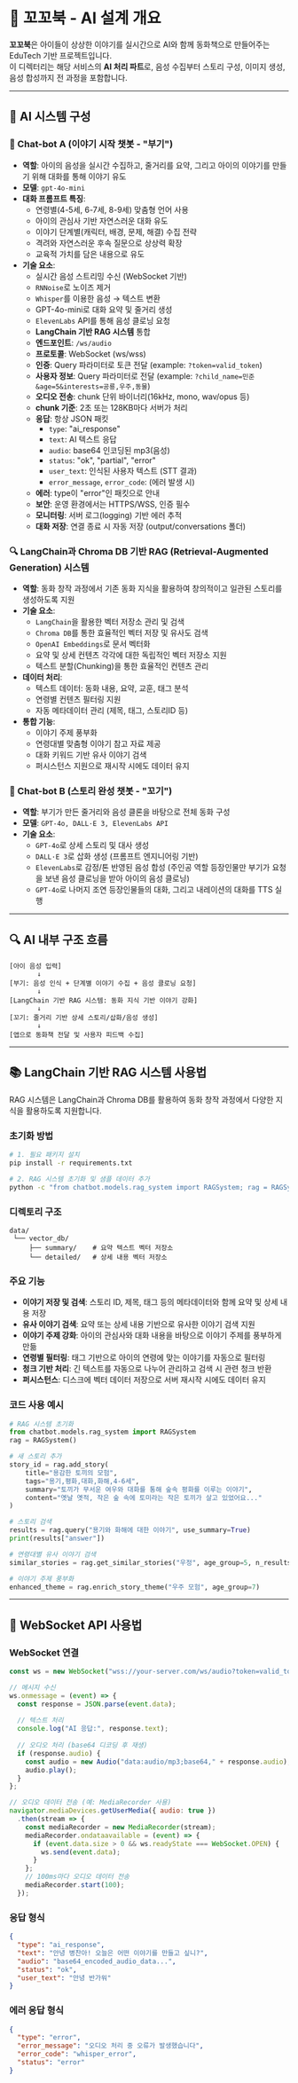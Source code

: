 # 🧠 꼬꼬북 - AI 설계 개요

**꼬꼬북**은 아이들이 상상한 이야기를 실시간으로 AI와 함께 동화책으로 만들어주는 EduTech 기반 프로젝트입니다.  
이 디렉터리는 해당 서비스의 **AI 처리 파트**로, 음성 수집부터 스토리 구성, 이미지 생성, 음성 합성까지 전 과정을 포함합니다.

---

## 🧩 AI 시스템 구성

### 🤖 Chat-bot A (이야기 시작 챗봇 - "부기")
- **역할**: 아이의 음성을 실시간 수집하고, 줄거리를 요약, 그리고 아이의 이야기를 만들기 위해 대화를 통해 이야기 유도
- **모델**: `gpt-4o-mini`
- **대화 프롬프트 특징**:
  - 연령별(4-5세, 6-7세, 8-9세) 맞춤형 언어 사용
  - 아이의 관심사 기반 자연스러운 대화 유도
  - 이야기 단계별(캐릭터, 배경, 문제, 해결) 수집 전략
  - 격려와 자연스러운 후속 질문으로 상상력 확장
  - 교육적 가치를 담은 내용으로 유도
- **기술 요소**:
  - 실시간 음성 스트리밍 수신 (WebSocket 기반)
  - `RNNoise`로 노이즈 제거
  - `Whisper`를 이용한 음성 → 텍스트 변환
  - GPT-4o-mini로 대화 요약 및 줄거리 생성
  - `ElevenLabs` API를 통해 음성 클로닝 요청
  - **LangChain 기반 RAG 시스템** 통합
  - **엔드포인트**: `/ws/audio`
  - **프로토콜**: WebSocket (ws/wss)
  - **인증**: Query 파라미터로 토큰 전달 (example: `?token=valid_token`)
  - **사용자 정보**: Query 파라미터로 전달 (example: `?child_name=민준&age=5&interests=공룡,우주,동물`)
  - **오디오 전송**: chunk 단위 바이너리(16kHz, mono, wav/opus 등)
  - **chunk 기준**: 2초 또는 128KB마다 서버가 처리
  - **응답**: 항상 JSON 패킷
    - `type`: "ai_response"
    - `text`: AI 텍스트 응답
    - `audio`: base64 인코딩된 mp3(음성)
    - `status`: "ok", "partial", "error"
    - `user_text`: 인식된 사용자 텍스트 (STT 결과)
    - `error_message`, `error_code`: (에러 발생 시)
  - **에러**: type이 "error"인 패킷으로 안내
  - **보안**: 운영 환경에서는 HTTPS/WSS, 인증 필수
  - **모니터링**: 서버 로그(logging) 기반 에러 추적
  - **대화 저장**: 연결 종료 시 자동 저장 (output/conversations 폴더)

### 🔍 LangChain과 Chroma DB 기반 RAG (Retrieval-Augmented Generation) 시스템
- **역할**: 동화 창작 과정에서 기존 동화 지식을 활용하여 창의적이고 일관된 스토리를 생성하도록 지원
- **기술 요소**:
  - `LangChain`을 활용한 벡터 저장소 관리 및 검색
  - `Chroma DB`를 통한 효율적인 벡터 저장 및 유사도 검색
  - `OpenAI Embeddings`로 문서 벡터화
  - 요약 및 상세 컨텐츠 각각에 대한 독립적인 벡터 저장소 지원
  - 텍스트 분할(Chunking)을 통한 효율적인 컨텐츠 관리
- **데이터 처리**:
  - 텍스트 데이터: 동화 내용, 요약, 교훈, 태그 분석
  - 연령별 컨텐츠 필터링 지원
  - 자동 메타데이터 관리 (제목, 태그, 스토리ID 등)
- **통합 기능**:
  - 이야기 주제 풍부화
  - 연령대별 맞춤형 이야기 참고 자료 제공
  - 대화 키워드 기반 유사 이야기 검색
  - 퍼시스턴스 지원으로 재시작 시에도 데이터 유지

### 🐢 Chat-bot B (스토리 완성 챗봇 - "꼬기")
- **역할**: 부기가 만든 줄거리와 음성 클론을 바탕으로 전체 동화 구성
- **모델**: `GPT-4o, DALL·E 3, ElevenLabs API`
- **기술 요소**:
  - `GPT-4o`로 상세 스토리 및 대사 생성
  - `DALL·E 3`로 삽화 생성 (프롬프트 엔지니어링 기반)
  - `ElevenLabs`로 감정/톤 반영된 음성 합성 (주인공 역할 등장인물만 부기가 요청을 보낸 음성 클로닝을 받아 아이의 음성 클로닝)
  - `GPT-4o`로 나머지 조연 등장인물들의 대화, 그리고 내레이션의 대화를 TTS 실행

---

## 🔍 AI 내부 구조 흐름

```
[아이 음성 입력]
       ↓
[부기: 음성 인식 + 단계별 이야기 수집 + 음성 클로닝 요청]
       ↓
[LangChain 기반 RAG 시스템: 동화 지식 기반 이야기 강화]
       ↓
[꼬기: 줄거리 기반 상세 스토리/삽화/음성 생성]
       ↓
[앱으로 동화책 전달 및 사용자 피드백 수집]
```

---

## 📚 LangChain 기반 RAG 시스템 사용법

RAG 시스템은 LangChain과 Chroma DB를 활용하여 동화 창작 과정에서 다양한 지식을 활용하도록 지원합니다.

### 초기화 방법
```bash
# 1. 필요 패키지 설치
pip install -r requirements.txt

# 2. RAG 시스템 초기화 및 샘플 데이터 추가
python -c "from chatbot.models.rag_system import RAGSystem; rag = RAGSystem(); rag.import_sample_stories()"
```

### 디렉토리 구조
```
data/
 └── vector_db/
     ├── summary/    # 요약 텍스트 벡터 저장소
     └── detailed/   # 상세 내용 벡터 저장소
```

### 주요 기능
- **이야기 저장 및 검색**: 스토리 ID, 제목, 태그 등의 메타데이터와 함께 요약 및 상세 내용 저장
- **유사 이야기 검색**: 요약 또는 상세 내용 기반으로 유사한 이야기 검색 지원
- **이야기 주제 강화**: 아이의 관심사와 대화 내용을 바탕으로 이야기 주제를 풍부하게 만듦
- **연령별 필터링**: 태그 기반으로 아이의 연령에 맞는 이야기를 자동으로 필터링
- **청크 기반 처리**: 긴 텍스트를 자동으로 나누어 관리하고 검색 시 관련 청크 반환
- **퍼시스턴스**: 디스크에 벡터 데이터 저장으로 서버 재시작 시에도 데이터 유지

### 코드 사용 예시
```python
# RAG 시스템 초기화
from chatbot.models.rag_system import RAGSystem
rag = RAGSystem()

# 새 스토리 추가
story_id = rag.add_story(
    title="용감한 토끼의 모험",
    tags="용기,평화,대화,화해,4-6세",
    summary="토끼가 무서운 여우와 대화를 통해 숲속 평화를 이루는 이야기",
    content="옛날 옛적, 작은 숲 속에 토미라는 작은 토끼가 살고 있었어요..."
)

# 스토리 검색
results = rag.query("용기와 화해에 대한 이야기", use_summary=True)
print(results["answer"])

# 연령대별 유사 이야기 검색
similar_stories = rag.get_similar_stories("우정", age_group=5, n_results=3)

# 이야기 주제 풍부화
enhanced_theme = rag.enrich_story_theme("우주 모험", age_group=7)
```

---

## 🔄 WebSocket API 사용법

### WebSocket 연결
```javascript
const ws = new WebSocket("wss://your-server.com/ws/audio?token=valid_token&child_name=민준&age=5&interests=공룡,우주,동물");

// 메시지 수신
ws.onmessage = (event) => {
  const response = JSON.parse(event.data);
  
  // 텍스트 처리
  console.log("AI 응답:", response.text);
  
  // 오디오 처리 (base64 디코딩 후 재생)
  if (response.audio) {
    const audio = new Audio("data:audio/mp3;base64," + response.audio);
    audio.play();
  }
};

// 오디오 데이터 전송 (예: MediaRecorder 사용)
navigator.mediaDevices.getUserMedia({ audio: true })
  .then(stream => {
    const mediaRecorder = new MediaRecorder(stream);
    mediaRecorder.ondataavailable = (event) => {
      if (event.data.size > 0 && ws.readyState === WebSocket.OPEN) {
        ws.send(event.data);
      }
    };
    // 100ms마다 오디오 데이터 전송
    mediaRecorder.start(100);
  });
```

### 응답 형식
```json
{
  "type": "ai_response",
  "text": "안녕 병찬아! 오늘은 어떤 이야기를 만들고 싶니?",
  "audio": "base64_encoded_audio_data...",
  "status": "ok",
  "user_text": "안녕 반가워"
}
```

### 에러 응답 형식
```json
{
  "type": "error",
  "error_message": "오디오 처리 중 오류가 발생했습니다",
  "error_code": "whisper_error",
  "status": "error"
}
``` 